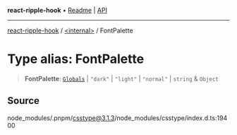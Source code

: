**react-ripple-hook** • [Readme](../../README.md) \| [API](../../globals.md)

***

[react-ripple-hook](../../README.md) / [\<internal\>](../README.md) / FontPalette

# Type alias: FontPalette

> **FontPalette**: [`Globals`](Globals.md) \| `"dark"` \| `"light"` \| `"normal"` \| `string` & `Object`

## Source

node\_modules/.pnpm/csstype@3.1.3/node\_modules/csstype/index.d.ts:19400
